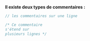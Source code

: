 **Il existe deux types de commentaires :**

```C
// les commentaires sur une ligne

/* Ce commentaire
s'étend sur
plusieurs lignes */
```


